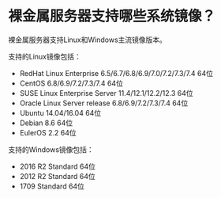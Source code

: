 # 裸金属服务器支持哪些系统镜像？<a name="bms_faq_0053"></a>

裸金属服务器支持Linux和Windows主流镜像版本。

支持的Linux镜像包括：

-   RedHat Linux Enterprise 6.5/6.7/6.8/6.9/7.0/7.2/7.3/7.4 64位
-   CentOS 6.8/6.9/7.2/7.3/7.4 64位
-   SUSE Linux Enterprise Server 11.4/12.1/12.2/12.3 64位
-   Oracle Linux Server release 6.8/6.9/7.2/7.3/7.4 64位
-   Ubuntu 14.04/16.04 64位
-   Debian 8.6 64位
-   EulerOS 2.2 64位

支持的Windows镜像包括：

-   2016 R2 Standard 64位
-   2012 R2 Standard 64位
-   1709 Standard 64位

